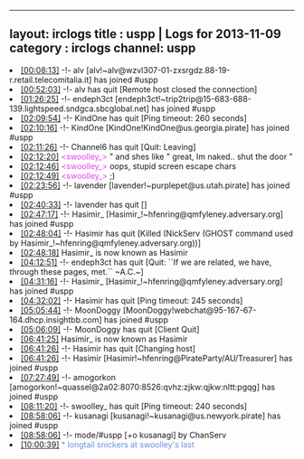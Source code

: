 
---
layout: irclogs
title : uspp | Logs for 2013-11-09
category : irclogs
channel: uspp
---
<li class="logitem"><a href="#00:08:13" name="00:08:13" class="time">[00:08:13]</a> -!- <span class="join">alv</span> [alv!~alv@wzvl307-01-zxsrgdz.88-19-r.retail.telecomitalia.it] has joined #uspp </li>
<li class="logitem"><a href="#00:52:03" name="00:52:03" class="time">[00:52:03]</a> -!- <span class="quit">alv</span> has quit [Remote host closed the connection] </li>
<li class="logitem"><a href="#01:26:25" name="01:26:25" class="time">[01:26:25]</a> -!- <span class="join">endeph3ct</span> [endeph3ct!~trip2trip@15-683-688-139.lightspeed.sndgca.sbcglobal.net] has joined #uspp </li>
<li class="logitem"><a href="#02:09:54" name="02:09:54" class="time">[02:09:54]</a> -!- <span class="quit">KindOne</span> has quit [Ping timeout: 260 seconds] </li>
<li class="logitem"><a href="#02:10:16" name="02:10:16" class="time">[02:10:16]</a> -!- <span class="join">KindOne</span> [KindOne!KindOne@us.georgia.pirate] has joined #uspp </li>
<li class="logitem"><a href="#02:11:26" name="02:11:26" class="time">[02:11:26]</a> -!- <span class="quit">Channel6</span> has quit [Quit: Leaving] </li>
<li class="logitem"><a href="#02:12:20" name="02:12:20" class="time">[02:12:20]</a> <span class="person" style="color:#ea3ef0">&lt;swoolley_&gt;</span> " and shes like " great, Im naked.. shut the door " </li>
<li class="logitem"><a href="#02:12:46" name="02:12:46" class="time">[02:12:46]</a> <span class="person" style="color:#ea3ef0">&lt;swoolley_&gt;</span> oops, stupid screen escape chars </li>
<li class="logitem"><a href="#02:12:49" name="02:12:49" class="time">[02:12:49]</a> <span class="person" style="color:#ea3ef0">&lt;swoolley_&gt;</span> ;) </li>
<li class="logitem"><a href="#02:23:56" name="02:23:56" class="time">[02:23:56]</a> -!- <span class="join">lavender</span> [lavender!~purplepet@us.utah.pirate] has joined #uspp </li>
<li class="logitem"><a href="#02:40:33" name="02:40:33" class="time">[02:40:33]</a> -!- <span class="quit">lavender</span> has quit [] </li>
<li class="logitem"><a href="#02:47:17" name="02:47:17" class="time">[02:47:17]</a> -!- <span class="join">Hasimir_</span> [Hasimir_!~hfenring@qmfyleney.adversary.org] has joined #uspp </li>
<li class="logitem"><a href="#02:48:04" name="02:48:04" class="time">[02:48:04]</a> -!- <span class="quit">Hasimir</span> has quit [Killed (NickServ (GHOST command used by Hasimir_!~hfenring@qmfyleney.adversary.org))] </li>
<li class="logitem"><a href="#02:48:18" name="02:48:18" class="time">[02:48:18]</a> <span class="nick">Hasimir_</span> is now known as <span class="nick">Hasimir</span> </li>
<li class="logitem"><a href="#04:12:51" name="04:12:51" class="time">[04:12:51]</a> -!- <span class="quit">endeph3ct</span> has quit [Quit: ``If we are related, we have, through these pages, met.`` ~A.C.~] </li>
<li class="logitem"><a href="#04:31:16" name="04:31:16" class="time">[04:31:16]</a> -!- <span class="join">Hasimir_</span> [Hasimir_!~hfenring@qmfyleney.adversary.org] has joined #uspp </li>
<li class="logitem"><a href="#04:32:02" name="04:32:02" class="time">[04:32:02]</a> -!- <span class="quit">Hasimir</span> has quit [Ping timeout: 245 seconds] </li>
<li class="logitem"><a href="#05:05:44" name="05:05:44" class="time">[05:05:44]</a> -!- <span class="join">MoonDoggy</span> [MoonDoggy!webchat@95-167-67-164.dhcp.insightbb.com] has joined #uspp </li>
<li class="logitem"><a href="#05:06:09" name="05:06:09" class="time">[05:06:09]</a> -!- <span class="quit">MoonDoggy</span> has quit [Client Quit] </li>
<li class="logitem"><a href="#06:41:25" name="06:41:25" class="time">[06:41:25]</a> <span class="nick">Hasimir_</span> is now known as <span class="nick">Hasimir</span> </li>
<li class="logitem"><a href="#06:41:26" name="06:41:26" class="time">[06:41:26]</a> -!- <span class="quit">Hasimir</span> has quit [Changing host] </li>
<li class="logitem"><a href="#06:41:26" name="06:41:26" class="time">[06:41:26]</a> -!- <span class="join">Hasimir</span> [Hasimir!~hfenring@PirateParty/AU/Treasurer] has joined #uspp </li>
<li class="logitem"><a href="#07:27:49" name="07:27:49" class="time">[07:27:49]</a> -!- <span class="join">amogorkon</span> [amogorkon!~quassel@2a02:8070:8526:qvhz:zjkw:qjkw:nltt:pgqg] has joined #uspp </li>
<li class="logitem"><a href="#08:11:20" name="08:11:20" class="time">[08:11:20]</a> -!- <span class="quit">swoolley_</span> has quit [Ping timeout: 240 seconds] </li>
<li class="logitem"><a href="#08:58:06" name="08:58:06" class="time">[08:58:06]</a> -!- <span class="join">kusanagi</span> [kusanagi!~kusanagi@us.newyork.pirate] has joined #uspp </li>
<li class="logitem"><a href="#08:58:06" name="08:58:06" class="time">[08:58:06]</a> -!- mode/<span class="mode">#uspp</span> [+o kusanagi] by ChanServ </li>
<li class="logitem"><a href="#10:00:39" name="10:00:39" class="time">[10:00:39]</a> <span class="person" style="color:#6494e1">* longtail snickers at swoolley's last</span> </li>


